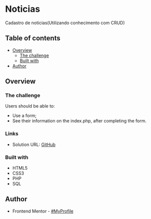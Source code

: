  # Noticias
 
 Cadastro de noticias(Utilizando conhecimento com CRUD)

## Table of contents

- [Overview](#overview)
  - [The challenge](#the-challenge)
  - [Built with](#built-with)
- [Author](#author)

## Overview

### The challenge

Users should be able to:

* Use a form;
* See their information on the index.php, after completing the form.
### Links

- Solution URL: [GitHub](https://github.com/AlanDavid-007/Noticias)

### Built with

- HTML5
- CSS3
- PHP
- SQL

## Author

- Frontend Mentor - [#MyProfile](https://www.frontendmentor.io/profile/AlanDavid-007)
